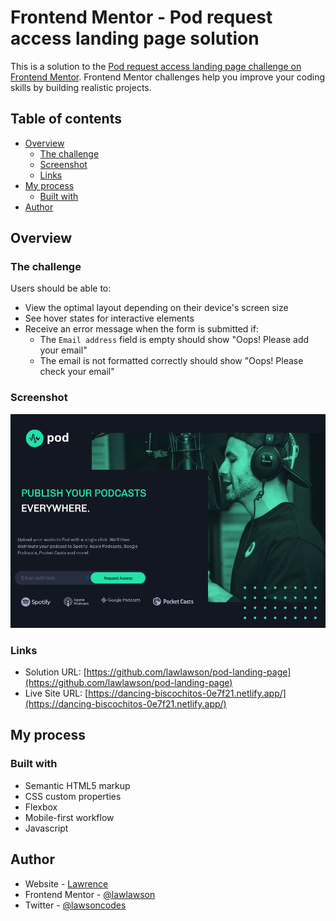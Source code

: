 # Frontend Mentor - Pod request access landing page solution

This is a solution to the [Pod request access landing page challenge on Frontend Mentor](https://www.frontendmentor.io/challenges/pod-request-access-landing-page-eyTmdkLSG). Frontend Mentor challenges help you improve your coding skills by building realistic projects. 

## Table of contents

- [Overview](#overview)
  - [The challenge](#the-challenge)
  - [Screenshot](#screenshot)
  - [Links](#links)
- [My process](#my-process)
  - [Built with](#built-with)
- [Author](#author)


## Overview

### The challenge

Users should be able to:

- View the optimal layout depending on their device's screen size
- See hover states for interactive elements
- Receive an error message when the form is submitted if:
  - The `Email address` field is empty should show "Oops! Please add your email"
  - The email is not formatted correctly should show "Oops! Please check your email"

### Screenshot

![](./starter-code/assets/screenshot.png)

### Links

- Solution URL: [https://github.com/lawlawson/pod-landing-page](https://github.com/lawlawson/pod-landing-page)
- Live Site URL: [https://dancing-biscochitos-0e7f21.netlify.app/](https://dancing-biscochitos-0e7f21.netlify.app/)

## My process

### Built with

- Semantic HTML5 markup
- CSS custom properties
- Flexbox
- Mobile-first workflow
- Javascript

## Author

- Website - [Lawrence](https://www.your-site.com)
- Frontend Mentor - [@lawlawson](https://www.frontendmentor.io/profile/yourusername)
- Twitter - [@lawsoncodes](https://www.twitter.com/yourusername)
